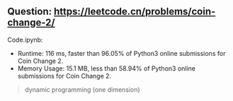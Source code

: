 ## Question: https://leetcode.cn/problems/coin-change-2/

Code.ipynb:
* Runtime: 116 ms, faster than 96.05% of Python3 online submissions for Coin Change 2.
* Memory Usage: 15.1 MB, less than 58.94% of Python3 online submissions for Coin Change 2.
> dynamic programming (one dimension)

